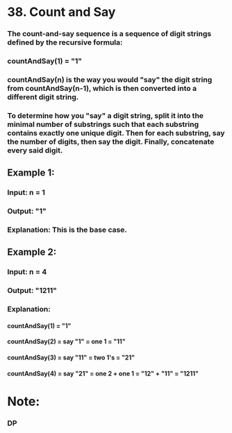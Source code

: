 # 38. Count and Say
### The count-and-say sequence is a sequence of digit strings defined by the recursive formula: 
 
### countAndSay(1) = "1" 
### countAndSay(n) is the way you would "say" the digit string from countAndSay(n-1), which is then converted into a different digit string. 
### To determine how you "say" a digit string, split it into the minimal number of substrings such that each substring contains exactly one unique digit. Then for each substring, say the number of digits, then say the digit. Finally, concatenate every said digit. 

## Example 1: 

### Input: n = 1 
### Output: "1" 
### Explanation: This is the base case. 
## Example 2: 

### Input: n = 4 
### Output: "1211" 
### Explanation: 
#### countAndSay(1) = "1" 
#### countAndSay(2) = say "1" = one 1 = "11" 
#### countAndSay(3) = say "11" = two 1's = "21" 
#### countAndSay(4) = say "21" = one 2 + one 1 = "12" + "11" = "1211" 

# Note: 
### DP 

